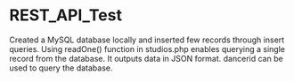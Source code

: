# REST_API_Test

Created a MySQL database locally and inserted few records through insert queries.
Using readOne() function in studios.php enables querying a single record from the database. It outputs data in JSON format.
dancerid can be used to query the database.

